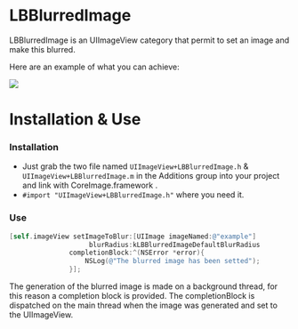 LBBlurredImage
============

LBBlurredImage is an UIImageView category that permit to set an image and make this blurred.

Here are an example of what you can achieve:

![](https://raw.github.com/lukabernardi/LBBlurredImage/master/Resources/SimulatorScreenshot.png)

Installation & Use
============

### Installation
- Just grab the two file named `UIImageView+LBBlurredImage.h` & `UIImageView+LBBlurredImage.m` in the Additions group into your project and link with CoreImage.framework .
- `#import "UIImageView+LBBlurredImage.h"` where you need it.

### Use

``` objective-c
[self.imageView setImageToBlur:[UIImage imageNamed:@"example"]
                    blurRadius:kLBBlurredImageDefaultBlurRadius
               completionBlock:^(NSError *error){
                   NSLog(@"The blurred image has been setted");
               }];
```

The generation of the blurred image is made on a background thread, for this reason a completion block is provided. The completionBlock is dispatched on the main thread when the image was generated and set to the UIImageView.